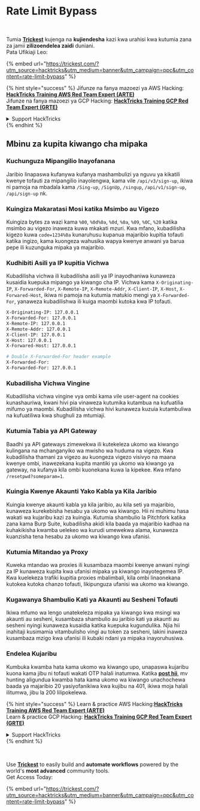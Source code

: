 # Rate Limit Bypass

<figure><img src="../.gitbook/assets/image (48).png" alt=""><figcaption></figcaption></figure>

\
Tumia [**Trickest**](https://trickest.com/?utm_source=hacktricks\&utm_medium=text\&utm_campaign=ppc\&utm_content=rate-limit-bypass) kujenga na **kujiendesha** kazi kwa urahisi kwa kutumia zana za jamii **zilizoendelea zaidi** duniani.\
Pata Ufikiaji Leo:

{% embed url="https://trickest.com/?utm_source=hacktricks&utm_medium=banner&utm_campaign=ppc&utm_content=rate-limit-bypass" %}

{% hint style="success" %}
Jifunze na fanya mazoezi ya AWS Hacking:<img src="../.gitbook/assets/arte.png" alt="" data-size="line">[**HackTricks Training AWS Red Team Expert (ARTE)**](https://training.hacktricks.xyz/courses/arte)<img src="../.gitbook/assets/arte.png" alt="" data-size="line">\
Jifunze na fanya mazoezi ya GCP Hacking: <img src="../.gitbook/assets/grte.png" alt="" data-size="line">[**HackTricks Training GCP Red Team Expert (GRTE)**<img src="../.gitbook/assets/grte.png" alt="" data-size="line">](https://training.hacktricks.xyz/courses/grte)

<details>

<summary>Support HackTricks</summary>

* Angalia [**mpango wa usajili**](https://github.com/sponsors/carlospolop)!
* **Jiunge na** 💬 [**kikundi cha Discord**](https://discord.gg/hRep4RUj7f) au [**kikundi cha telegram**](https://t.me/peass) au **tufuatilie** kwenye **Twitter** 🐦 [**@hacktricks\_live**](https://twitter.com/hacktricks_live)**.**
* **Shiriki mbinu za hacking kwa kuwasilisha PRs kwa** [**HackTricks**](https://github.com/carlospolop/hacktricks) na [**HackTricks Cloud**](https://github.com/carlospolop/hacktricks-cloud) repos za github.

</details>
{% endhint %}

## Mbinu za kupita kiwango cha mipaka

### Kuchunguza Mipangilio Inayofanana

Jaribio linapaswa kufanywa kufanya mashambulizi ya nguvu ya kikatili kwenye tofauti za mipangilio inayolengwa, kama vile `/api/v3/sign-up`, ikiwa ni pamoja na mbadala kama `/Sing-up`, `/SignUp`, `/singup`, `/api/v1/sign-up`, `/api/sign-up` nk.

### Kuingiza Makaratasi Mosi katika Msimbo au Vigezo

Kuingiza bytes za wazi kama `%00`, `%0d%0a`, `%0d`, `%0a`, `%09`, `%0C`, `%20` katika msimbo au vigezo inaweza kuwa mkakati mzuri. Kwa mfano, kubadilisha kigezo kuwa `code=1234%0a` kunaruhusu kupanua majaribio kupitia tofauti katika ingizo, kama kuongeza wahusika wapya kwenye anwani ya barua pepe ili kuzunguka mipaka ya majaribio.

### Kudhibiti Asili ya IP kupitia Vichwa

Kubadilisha vichwa ili kubadilisha asili ya IP inayodhaniwa kunaweza kusaidia kuepuka mipango ya kiwango cha IP. Vichwa kama `X-Originating-IP`, `X-Forwarded-For`, `X-Remote-IP`, `X-Remote-Addr`, `X-Client-IP`, `X-Host`, `X-Forwared-Host`, ikiwa ni pamoja na kutumia matukio mengi ya `X-Forwarded-For`, yanaweza kubadilishwa ili kuiga maombi kutoka kwa IP tofauti.
```bash
X-Originating-IP: 127.0.0.1
X-Forwarded-For: 127.0.0.1
X-Remote-IP: 127.0.0.1
X-Remote-Addr: 127.0.0.1
X-Client-IP: 127.0.0.1
X-Host: 127.0.0.1
X-Forwared-Host: 127.0.0.1

# Double X-Forwarded-For header example
X-Forwarded-For:
X-Forwarded-For: 127.0.0.1
```
### Kubadilisha Vichwa Vingine

Kubadilisha vichwa vingine vya ombi kama vile user-agent na cookies kunashauriwa, kwani hivi pia vinaweza kutumika kutambua na kufuatilia mifumo ya maombi. Kubadilisha vichwa hivi kunaweza kuzuia kutambuliwa na kufuatiliwa kwa shughuli za mtumiaji.

### Kutumia Tabia ya API Gateway

Baadhi ya API gateways zimewekwa ili kutekeleza ukomo wa kiwango kulingana na mchanganyiko wa mwisho wa huduma na vigezo. Kwa kubadilisha thamani za vigezo au kuongeza vigezo visivyo na maana kwenye ombi, inawezekana kupita mantiki ya ukomo wa kiwango ya gateway, na kufanya kila ombi kuonekana kuwa la kipekee. Kwa mfano `/resetpwd?someparam=1`.

### Kuingia Kwenye Akaunti Yako Kabla ya Kila Jaribio

Kuingia kwenye akaunti kabla ya kila jaribio, au kila seti ya majaribio, kunaweza kurekebisha hesabu ya ukomo wa kiwango. Hii ni muhimu hasa wakati wa kujaribu kazi za kuingia. Kutumia shambulio la Pitchfork katika zana kama Burp Suite, kubadilisha akidi kila baada ya majaribio kadhaa na kuhakikisha kwamba uelekeo wa kurudi umewekwa alama, kunaweza kuanzisha tena hesabu za ukomo wa kiwango kwa ufanisi.

### Kutumia Mitandao ya Proxy

Kuweka mtandao wa proxies ili kusambaza maombi kwenye anwani nyingi za IP kunaweza kupita kwa ufanisi mipaka ya kiwango inayotegemea IP. Kwa kuelekeza trafiki kupitia proxies mbalimbali, kila ombi linaonekana kutokea kutoka chanzo tofauti, likipunguza ufanisi wa ukomo wa kiwango.

### Kugawanya Shambulio Kati ya Akaunti au Sesheni Tofauti

Ikiwa mfumo wa lengo unatekeleza mipaka ya kiwango kwa msingi wa akaunti au sesheni, kusambaza shambulio au jaribio kati ya akaunti au sesheni nyingi kunaweza kusaidia katika kuepuka kugundulika. Njia hii inahitaji kusimamia vitambulisho vingi au token za sesheni, lakini inaweza kusambaza mzigo kwa ufanisi ili kubaki ndani ya mipaka inayoruhusiwa.

### Endelea Kujaribu

Kumbuka kwamba hata kama ukomo wa kiwango upo, unapaswa kujaribu kuona kama jibu ni tofauti wakati OTP halali inatumwa. Katika [**post hii**](https://mokhansec.medium.com/the-2-200-ato-most-bug-hunters-overlooked-by-closing-intruder-too-soon-505f21d56732), mv hunting aligundua kwamba hata kama ukomo wa kiwango unachochewa baada ya majaribio 20 yasiyofanikiwa kwa kujibu na 401, ikiwa moja halali ilitumwa, jibu la 200 lilipokelewa.

{% hint style="success" %}
Learn & practice AWS Hacking:<img src="../.gitbook/assets/arte.png" alt="" data-size="line">[**HackTricks Training AWS Red Team Expert (ARTE)**](https://training.hacktricks.xyz/courses/arte)<img src="../.gitbook/assets/arte.png" alt="" data-size="line">\
Learn & practice GCP Hacking: <img src="../.gitbook/assets/grte.png" alt="" data-size="line">[**HackTricks Training GCP Red Team Expert (GRTE)**<img src="../.gitbook/assets/grte.png" alt="" data-size="line">](https://training.hacktricks.xyz/courses/grte)

<details>

<summary>Support HackTricks</summary>

* Check the [**subscription plans**](https://github.com/sponsors/carlospolop)!
* **Join the** 💬 [**Discord group**](https://discord.gg/hRep4RUj7f) or the [**telegram group**](https://t.me/peass) or **follow** us on **Twitter** 🐦 [**@hacktricks\_live**](https://twitter.com/hacktricks_live)**.**
* **Share hacking tricks by submitting PRs to the** [**HackTricks**](https://github.com/carlospolop/hacktricks) and [**HackTricks Cloud**](https://github.com/carlospolop/hacktricks-cloud) github repos.

</details>
{% endhint %}

<figure><img src="../.gitbook/assets/image (48).png" alt=""><figcaption></figcaption></figure>

\
Use [**Trickest**](https://trickest.com/?utm_source=hacktricks\&utm_medium=text\&utm_campaign=ppc\&utm_content=rate-limit-bypass) to easily build and **automate workflows** powered by the world's **most advanced** community tools.\
Get Access Today:

{% embed url="https://trickest.com/?utm_source=hacktricks&utm_medium=banner&utm_campaign=ppc&utm_content=rate-limit-bypass" %}
